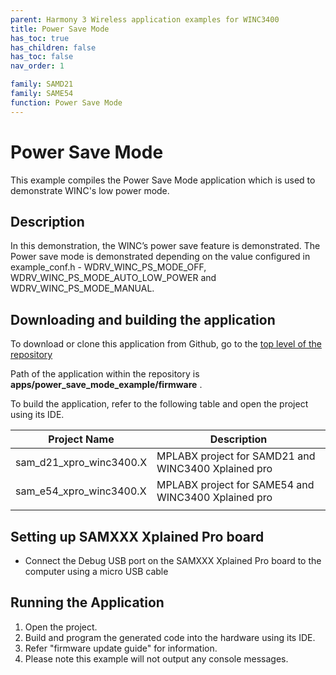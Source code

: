```yaml
---
parent: Harmony 3 Wireless application examples for WINC3400
title: Power Save Mode
has_toc: true
has_children: false
has_toc: false
nav_order: 1

family: SAMD21
family: SAME54
function: Power Save Mode
---
```


# Power Save Mode

This example compiles the Power Save Mode application which is used to demonstrate WINC's low power mode.

## Description

In this demonstration, the WINC’s power save feature is demonstrated. The Power save mode is demonstrated depending on the value configured in example_conf.h - WDRV_WINC_PS_MODE_OFF, WDRV_WINC_PS_MODE_AUTO_LOW_POWER and WDRV_WINC_PS_MODE_MANUAL.

## Downloading and building the application

To download or clone this application from Github, go to the [top level of the repository](https://github.com/Microchip-MPLAB-Harmony/wireless)


Path of the application within the repository is **apps/power_save_mode_example/firmware** .

To build the application, refer to the following table and open the project using its IDE.

| Project Name      | Description                                    |
| ----------------- | ---------------------------------------------- |
| sam_d21_xpro_winc3400.X | MPLABX project for SAMD21 and WINC3400 Xplained pro |
| sam_e54_xpro_winc3400.X | MPLABX project for SAME54 and WINC3400 Xplained pro |
|||

## Setting up SAMXXX Xplained Pro board

- Connect the Debug USB port on the SAMXXX Xplained Pro board to the computer using a micro USB cable

## Running the Application

1. Open the project.
2. Build and program the generated code into the hardware using its IDE.
3. Refer "firmware update guide" for information.
4. Please note this example will not output any console messages.
